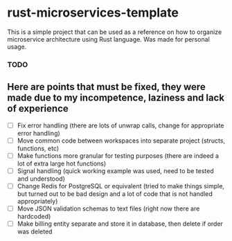 # rust-microservices-template
This is a simple project that can be used as a reference on how to organize microservice architecture using Rust language. Was made for personal usage.

### TODO
## Here are points that must be fixed, they were made due to my incompetence, laziness and lack of experience

- [ ] Fix error handling (there are lots of unwrap calls, change for appropriate error handling)
- [ ] Move common code between workspaces into separate project (structs, functions, etc)
- [ ] Make functions more granular for testing purposes (there are indeed a lot of extra large hot functions)
- [ ] Signal handling (quick working example was used, need to be tested and understood)
- [ ] Change Redis for PostgreSQL or equivalent (tried to make things simple, but turned out to be bad design and a lot of code that is not handled appropriately)
- [ ] Move JSON validation schemas to text files (right now there are hardcoded)
- [ ] Make billing entity separate and store it in database, then delete if order was deleted
